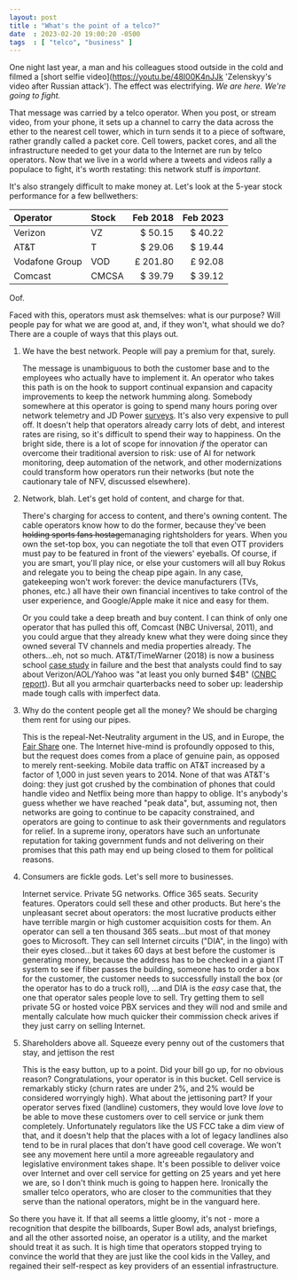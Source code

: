 ```yaml
---
layout: post
title : "What's the point of a telco?"
date  : 2023-02-20 19:00:20 -0500
tags  : [ "telco", "business" ]
---
```


One night last year, a man and his colleagues stood outside in the cold and filmed 
a [short selfie video](https://youtu.be/48I00K4nJJk 'Zelenskyy's video after Russian attack'). 
The effect was electrifying. _We are here. We're going to fight._

That message was carried by a telco operator. 
When you post, or stream video, from your phone, it sets up a channel to carry the data across 
the ether to the nearest cell tower, which in turn sends it to a piece of software,
rather grandly called a packet core. Cell towers, packet cores, and all the infrastructure needed 
to get your data to the Internet are run by telco operators. Now that we live in a world where a 
tweets and videos rally a populace to fight, it's worth restating: 
this network stuff is _important_.

It's also strangely difficult to make money at. Let's look at the 5-year stock performance for a few bellwethers:

| Operator       | Stock | Feb 2018  | Feb 2023 |
| :-------       | :---- | -------:  | ------:  |
| Verizon        | VZ    | $ 50.15   | $ 40.22  |
| AT&T           | T     | $ 29.06   | $ 19.44  |
| Vodafone Group | VOD   | £ 201.80  | £ 92.08  |
| Comcast        | CMCSA | $ 39.79   | $ 39.12  |

Oof.  

Faced with this, operators must ask themselves: what is our purpose? Will people pay for what we 
are good at, and, if they won't, what should we do? There are a couple of ways that this plays out.

1. We have the best network. People will pay a premium for that, surely.

   The message is unambiguous to both the customer base and to the employees who actually have to implement it.
   An operator who takes this path is on the hook to support continual
   expansion and capacity improvements to keep the network humming along. Somebody somewhere at this operator
   is going to spend many hours poring over network telemetry and JD Power 
   [surveys](https://www.jdpower.com/business/press-releases/2023-us-wireless-network-quality-performance-study-volume-1).
   It's also very expensive to pull off. It doesn't help that operators already carry lots of debt, and 
   interest rates are rising, so it's difficult
   to spend their way to happiness. On the bright side, there is a lot of scope for innovation _if_ the operator
   can overcome their traditional aversion to risk: use of AI for network monitoring, deep automation of the network,
   and other modernizations could transform how operators run their networks (but note the cautionary tale of NFV,
   discussed elsewhere).

2. Network, blah. Let's get hold of content, and charge for that.

   There's charging for access to content, and there's owning content. The cable operators know how to do the former,
   because they've been ~~holding sports fans hostage~~managing rightsholders for years. When you own the set-top box, 
   you can negotiate the toll that even OTT providers must pay to be featured in front of the viewers' eyeballs. 
   Of course, if you are smart, you'll play nice, or else your customers will all buy Rokus and relegate you to 
   being the cheap pipe again. In any case, gatekeeping won't work forever: the device manufacturers (TVs, phones, etc.) 
   all have their own financial incentives to take control of the user experience, and Google/Apple make it 
   nice and easy for them.

   Or you could take a deep breath and buy content. I can think of only one operator that has pulled this off,
   Comcast (NBC Universal, 2011), and you could argue that they already knew what they were doing since they
   owned several TV channels and media properties already. The others...eh, not so much. 
   AT&T/TimeWarner (2018) is now a business school [case study](https://rbr.business.rutgers.edu/sites/default/files/documents/rbr-060309.pdf) in failure 
   and the best that analysts could find to say about Verizon/AOL/Yahoo was "at least you only burned $4B" 
   ([CNBC report](https://www.cnbc.com/2018/12/11/verizon-made-the-right-decision-not-to-be-big-on-media.html)). 
   But all you armchair quarterbacks need to sober up: leadership made tough calls with imperfect data.
   
3. Why do the content people get all the money? We should be charging them rent for using our pipes.

   This is the repeal-Net-Neutrality argument in the US, and in Europe, 
   the [Fair Share](https://www.vodafone.com/news/corporate-and-financial/european-digital-infrastructure) one. 
   The Internet hive-mind is profoundly opposed to this, but the request does comes from a place of genuine pain, 
   as opposed to merely rent-seeking. Mobile data traffic on AT&T increased by a factor of 1,000 in just seven years 
   to 2014. None of that was AT&T's doing: they just got crushed by the combination of phones that could handle video
   and Netflix being more than happy to oblige. It's anybody's guess whether we have reached "peak data", but, assuming
   not, then networks are going to continue to be capacity constrained, and operators are going to continue to ask 
   their governments and regulators for relief. In a supreme irony, operators have such an unfortunate reputation for 
   taking government funds and not delivering on their promises that this path may end up being closed to them for 
   political reasons. 
   
4. Consumers are fickle gods. Let's sell more to businesses.

   Internet service. Private 5G networks. Office 365 seats. Security features. Operators could sell these and other products. But here's the
   unpleasant secret about operators: the most lucrative products either have terrible margin or high customer acquisition costs for them.
   An operator can sell a ten thousand 365 seats...but most of that money goes to Microsoft. They can sell Internet circuits
   ("DIA", in the lingo) with their eyes closed...but it takes 60 days at best before the customer is generating money, because
   the address has to be checked in a giant IT system to see if fiber passes the building, someone has to order a box for the customer, the customer
   needs to successfully install the box (or the operator has to do a truck roll), ...and DIA is the *easy* case that, the one that
   operator sales people love to sell. Try getting them to sell private 5G or hosted voice PBX services and they will nod and smile
   and mentally calculate how much quicker their commission check arives if they just carry on selling Internet. 
   
6. Shareholders above all. Squeeze every penny out of the customers that stay, and jettison the rest

   This is the easy button, up to a point. Did your bill go up, for no obvious reason? Congratulations, your operator
   is in this bucket. Cell service is remarkably sticky (churn rates are under 2%, and 2% would be considered worryingly high).
   What about the jettisoning part? If your operator serves fixed (landline) customers, they would love love *love* to be able to move these
   customers over to cell service or junk them completely. Unfortunately regulators like the US FCC take a dim view of that, and it doesn't help
   that the places with a lot of legacy landlines also tend to be in rural places that don't have good cell coverage. We won't see
   any movement here until a more agreeable regaulatory and legislative environment takes shape. It's been possible to deliver voice over Internet and over cell service
   for getting on 25 years and yet here we are, so I don't think much is going to happen here. Ironically the smaller telco operators,
   who are closer to the communities that they serve than the national operators, might be in the vanguard here.

So there you have it. If that all seems a little gloomy, it's not - more a recognition that despite the billboards, Super Bowl ads, analyst briefings, 
and all the other assorted noise, an operator is a utility, and the market should treat it as such. It is high time that operators stopped 
trying to convince the world that they are just like the cool kids in the Valley, and regained their self-respect as key providers of an essential infrastructure.
